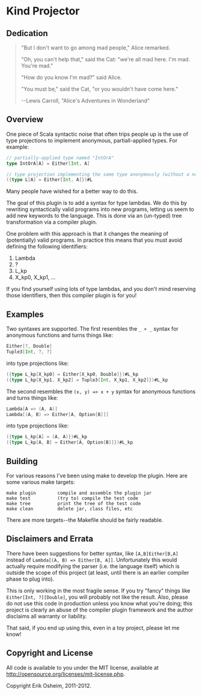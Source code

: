 # Kind Projector

## Dedication

> "But I don't want to go among mad people," Alice remarked.
> 
> "Oh, you can't help that," said the Cat: "we're all mad here. I'm mad.
> You're mad."
> 
> "How do you know I'm mad?" said Alice.
> 
> "You must be," said the Cat, "or you wouldn't have come here."
>  
> --Lewis Carroll, "Alice's Adventures in Wonderland"

## Overview

One piece of Scala syntactic noise that often trips people up is the use of
type projections to implement anonymous, partiall-applied types. For example:

```scala
// partially-applied type named "IntOrA"
type IntOrA[A] = Either[Int, A]

// type projection implementing the same type anonymously (without a name).
({type L[A] = Either[Int, A]})#L
```

Many people have wished for a better way to do this.

The goal of this plugin is to add a syntax for type lambdas. We do this by
rewriting syntactically valid programs into new programs, letting us seem to
add new keywords to the language. This is done via an (un-typed) tree
transformation via a compiler plugin.

One problem with this approach is that it changes the meaning of (potentially)
valid programs. In practice this means that you must avoid defining the
following identifiers:

 1. Lambda
 2. ?
 3. L_kp
 4. X_kp0, X_kp1, ...

If you find yourself using lots of type lambdas, and you don't mind reserving
those identifiers, then this compiler plugin is for you!

## Examples

Two syntaxes are supported. The first resembles the `_ + _` syntax for
anonymous functions and turns things like: 

```scala
Either[?, Double]
Tuple3[Int, ?, ?]
```

into type projections like:

```scala
({type L_kp[X_kp0] = Either[X_kp0, Double]})#L_kp
({type L_kp[X_kp1, X_kp2] = Tuple3[Int, X_kp1, X_kp2]})#L_kp
```

The second resembles the `(x, y) => x + y` syntax for anonymous functions and
turns things like:

```scala
Lambda[A => (A, A)]
Lambda[(A, B) => Either[A, Option[B]]]
```

into type projections like:

```scala
({type L_kp[A] = (A, A)})#L_kp
({type L_kp[A, B] = Either[A, Option[B]]})#L_kp
```

## Building

For various reasons I've been using make to develop the plugin. Here are
some various make targets:

    make plugin        compile and assemble the plugin jar
    make test          (try to) compile the test code
    make tree          print the tree of the test code
    make clean         delete jar, class files, etc

There are more targets--the Makefile should be fairly readable.

## Disclaimers and Errata

There have been suggestions for better syntax, like `[A,B]Either[B,A]`
instead of `Lambda[(A, B) => Either[B, A]]`. Unfortunately this would actually
require modifying the parser (i.e. the language itself) which is outside the
scope of this project (at least, until there is an earlier compiler phase to
plug into).

This is only working in the most fragile sense. If you try "fancy" things
like `Either[Int, ?][Double]`, you will probably not like the result. Also,
please do not use this code in production unless you know what you're doing;
this project is clearly an abuse of the compiler plugin framework and the
author disclaims all warranty or liability.

That said, if you end up using this, even in a toy project, please let me know!

## Copyright and License

All code is available to you under the MIT license, available at
http://opensource.org/licenses/mit-license.php. 

Copyright Erik Osheim, 2011-2012.
